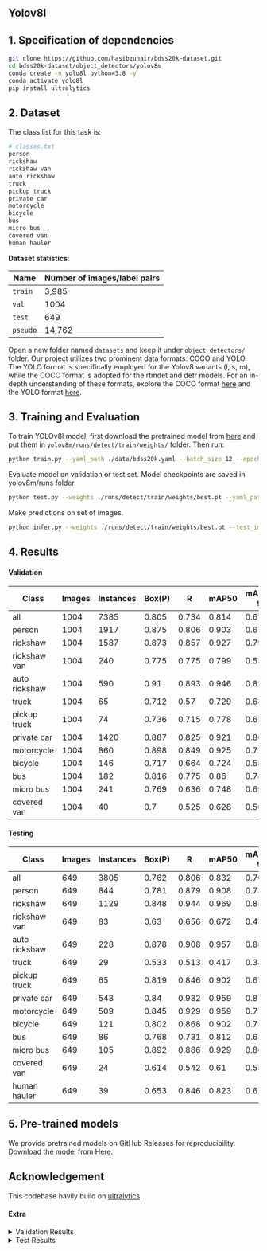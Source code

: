 ## Yolov8l

## 1. Specification of dependencies
```bash
git clone https://github.com/hasibzunair/bdss20k-dataset.git
cd bdss20k-dataset/object_detectors/yolov8m
conda create -n yolo8l python=3.8 -y
conda activate yolo8l
pip install ultralytics
```

## 2. Dataset
The class list for this task is:

```bash
# classes.txt
person
rickshaw
rickshaw van
auto rickshaw
truck
pickup truck
private car
motorcycle
bicycle
bus
micro bus
covered van
human hauler
```

**Dataset statistics**:

| Name     | Number of images/label pairs |
| -------- | ---------------------------- |
| `train`  | 3,985                        |
| `val`    | 1004                         |
| `test`   | 649                          |
| `pseudo` | 14,762                       |

Open a new folder named `datasets` and keep it under `object_detectors/` folder. Our project utilizes two prominent data formats: COCO and YOLO. The YOLO format is specifically employed for the Yolov8 variants (l, s, m), while the COCO format is adopted for the rtmdet and detr models. For an in-depth understanding of these formats, explore the COCO format [here](https://roboflow.com/formats/coco-json) and the YOLO format [here](https://roboflow.com/formats/yolov8-pytorch-txt). 


## 3. Training and Evaluation

To train YOLOv8l model, first download the pretrained model from [here](https://github.com/hasibzunair/bdss20k-dataset/releases/download/0.0.3/best.pt) and put them in `yolov8m/runs/detect/train/weights/` folder. Then run:

```bash
python train.py --yaml_path ./data/bdss20k.yaml --batch_size 12 --epochs 400 --device 0
```
Evaluate model on validation or test set. Model checkpoints are saved in yolov8m/runs folder.

```bash
python test.py --weights ./runs/detect/train/weights/best.pt --yaml_path ./data/bdss20k.yaml --batch_size 12 --device 0 
```

Make predictions on set of images.
```bash
python infer.py --weights ./runs/detect/train/weights/best.pt --test_image_path ../datasets/bdss20k/images/test/ --save_dir predictions/
```


## 4. Results

#### Validation

| Class          | Images | Instances | Box(P) | R    | mAP50 | mAP50-95 |
|----------------|--------|-----------|--------|------|-------|----------|
| all            | 1004   | 7385      | 0.805  | 0.734| 0.814 | 0.675    |
| person         | 1004   | 1917      | 0.875  | 0.806| 0.903 | 0.676    |
| rickshaw       | 1004   | 1587      | 0.873  | 0.857| 0.927 | 0.79     |
| rickshaw van   | 1004   | 240       | 0.775  | 0.775| 0.799 | 0.53     |
| auto rickshaw  | 1004   | 590       | 0.91   | 0.893| 0.946 | 0.829    |
| truck          | 1004   | 65        | 0.712  | 0.57 | 0.729 | 0.64     |
| pickup truck   | 1004   | 74        | 0.736  | 0.715| 0.778 | 0.635    |
| private car    | 1004   | 1420      | 0.887  | 0.825| 0.921 | 0.805    |
| motorcycle     | 1004   | 860       | 0.898  | 0.849| 0.925 | 0.72     |
| bicycle        | 1004   | 146       | 0.717  | 0.664| 0.724 | 0.552    |
| bus            | 1004   | 182       | 0.816  | 0.775| 0.86  | 0.745    |
| micro bus      | 1004   | 241       | 0.769  | 0.636| 0.748 | 0.696    |
| covered van    | 1004   | 40        | 0.7    | 0.525| 0.628 | 0.569    |

#### Testing

| Class          | Images | Instances | Box(P) | R     | mAP50 | mAP50-95 |
|----------------|--------|-----------|--------|-------|-------|----------|
| all            | 649    | 3805      | 0.762  | 0.806 | 0.832 | 0.704      |
| person         | 649    | 844       | 0.781  | 0.879 | 0.908 | 0.736    |
| rickshaw       | 649    | 1129      | 0.848  | 0.944 | 0.969 | 0.883    |
| rickshaw van   | 649    | 83        | 0.63   | 0.656 | 0.672 | 0.474    |
| auto rickshaw  | 649    | 228       | 0.878  | 0.908 | 0.957 | 0.885    |
| truck          | 649    | 29        | 0.533  | 0.513 | 0.417 | 0.348    |
| pickup truck   | 649    | 65        | 0.819  | 0.846 | 0.902 | 0.679    |
| private car    | 649    | 543       | 0.84   | 0.932 | 0.959 | 0.879    |
| motorcycle     | 649    | 509       | 0.845  | 0.929 | 0.959 | 0.771    |
| bicycle        | 649    | 121       | 0.802  | 0.868 | 0.902 | 0.731    |
| bus            | 649    | 86        | 0.768  | 0.731 | 0.812 | 0.641    |
| micro bus      | 649    | 105       | 0.892  | 0.886 | 0.929 | 0.867    |
| covered van    | 649    | 24        | 0.614  | 0.542 | 0.61  | 0.535    |
| human hauler   | 649    | 39        | 0.653  | 0.846 | 0.823 | 0.671    |

## 5. Pre-trained models
We provide pretrained models on GitHub Releases for reproducibility. Download the model from [Here](https://github.com/hasibzunair/bdss20k-dataset/releases/download/0.0.3/best.pt).

## Acknowledgement

This codebase havily build on [ultralytics](https://github.com/ultralytics/ultralytics).


#### Extra

<details>
  <summary>Validation Results</summary>

| Class          | Images | Instances | Box(P) | R    | mAP50 | mAP50-95 |
|----------------|--------|-----------|--------|------|-------|----------|
| all            | 1004   | 7385      | 0.805  | 0.734| 0.814 | 0.675    |
| person         | 1004   | 1917      | 0.875  | 0.806| 0.903 | 0.676    |
| rickshaw       | 1004   | 1587      | 0.873  | 0.857| 0.927 | 0.79     |
| rickshaw van   | 1004   | 240       | 0.775  | 0.775| 0.799 | 0.53     |
| auto rickshaw  | 1004   | 590       | 0.91   | 0.893| 0.946 | 0.829    |
| truck          | 1004   | 65        | 0.712  | 0.57 | 0.729 | 0.64     |
| pickup truck   | 1004   | 74        | 0.736  | 0.715| 0.778 | 0.635    |
| private car    | 1004   | 1420      | 0.887  | 0.825| 0.921 | 0.805    |
| motorcycle     | 1004   | 860       | 0.898  | 0.849| 0.925 | 0.72     |
| bicycle        | 1004   | 146       | 0.717  | 0.664| 0.724 | 0.552    |
| bus            | 1004   | 182       | 0.816  | 0.775| 0.86  | 0.745    |
| micro bus      | 1004   | 241       | 0.769  | 0.636| 0.748 | 0.696    |
| covered van    | 1004   | 40        | 0.7    | 0.525| 0.628 | 0.569    |
</details>

<details>
  <summary>Test Results</summary>

| Class          | Images | Instances | Box(P) | R     | mAP50 | mAP50-95 |
|----------------|--------|-----------|--------|-------|-------|----------|
| all            | 649    | 3805      | 0.762  | 0.806 | 0.832 | 0.704      |
| person         | 649    | 844       | 0.781  | 0.879 | 0.908 | 0.736    |
| rickshaw       | 649    | 1129      | 0.848  | 0.944 | 0.969 | 0.883    |
| rickshaw van   | 649    | 83        | 0.63   | 0.656 | 0.672 | 0.474    |
| auto rickshaw  | 649    | 228       | 0.878  | 0.908 | 0.957 | 0.885    |
| truck          | 649    | 29        | 0.533  | 0.513 | 0.417 | 0.348    |
| pickup truck   | 649    | 65        | 0.819  | 0.846 | 0.902 | 0.679    |
| private car    | 649    | 543       | 0.84   | 0.932 | 0.959 | 0.879    |
| motorcycle     | 649    | 509       | 0.845  | 0.929 | 0.959 | 0.771    |
| bicycle        | 649    | 121       | 0.802  | 0.868 | 0.902 | 0.731    |
| bus            | 649    | 86        | 0.768  | 0.731 | 0.812 | 0.641    |
| micro bus      | 649    | 105       | 0.892  | 0.886 | 0.929 | 0.867    |
| covered van    | 649    | 24        | 0.614  | 0.542 | 0.61  | 0.535    |
| human hauler   | 649    | 39        | 0.653  | 0.846 | 0.823 | 0.671    |

</details>
